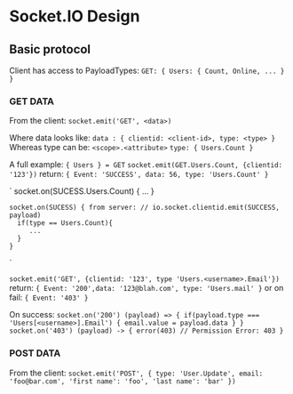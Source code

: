 # Socket.IO Design

## Basic protocol

Client has access to PayloadTypes:
`
  GET: {
    Users: {
      Count,
      Online,
      ...
    }
  }
`

### GET DATA
 From the client:
 `socket.emit('GET', <data>)`

 Where data looks like:
 `data : {
  clientid: <client-id>,
  type: <type>
 }`
 Whereas type can be: `<scope>.<attribute>`
 `type: {
  Users.Count
 }`

 A full example:
 `{ Users } = GET`
 `socket.emit(GET.Users.Count, {clientid: '123'})`
 return:
 `{ Event: 'SUCCESS', data: 56, type: 'Users.Count' }`

  `
    socket.on(SUCESS.Users.Count) {
      ...
    }

    socket.on(SUCESS) { from server: // io.socket.clientid.emit(SUCCESS, payload)
      if(type == Users.Count){
         ...
      }
    }
  `

 `socket.emit('GET', {clientid: '123', type 'Users.<username>.Email'})`
 return:
 `{ Event: '200',data: '123@blah.com', type: 'Users.mail' }`
 or on fail:
 `{ Event: '403' }`

 On success:
  `socket.on('200') (payload) => {
    if(payload.type === 'Users[<username>].Email') {
      email.value = payload.data
    }
  }
  socket.on('403') (payload) -> {
   error(403) // Permission Error: 403
  }`

### POST DATA

  From the client:
    `socket.emit('POST', {
      type: 'User.Update',
      email: 'foo@bar.com',
      'first name': 'foo',
      'last name': 'bar'
     })`
